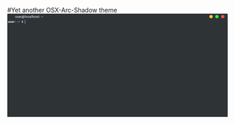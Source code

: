 #Yet another OSX-Arc-Shadow theme
![screnshot](https://github.com/DeadNumbers/OSX-Arc-Shadow/blob/master/screen.png "Screenshot")
